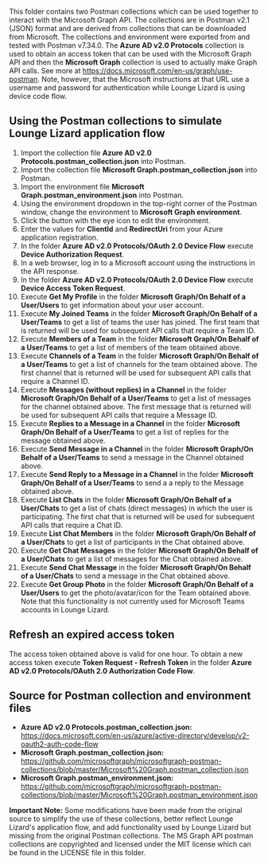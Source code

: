 
This folder contains two Postman collections which can be used together to interact with the Microsoft Graph API.  The collections are in Postman v2.1 (JSON) format and are derived from collections that can be downloaded from Microsoft.  The collections and environment were exported from and tested with Postman v7.34.0.  The **Azure AD v2.0 Protocols** collection is used to obtain an access token that can be used with the Microsoft Graph API and then the **Microsoft Graph** collection is used to actually make Graph API calls.  See more at https://docs.microsoft.com/en-us/graph/use-postman.  Note, however, that the Microsoft instructions at that URL use a username and password for authentication while Lounge Lizard is using device code flow.

## Using the Postman collections to simulate Lounge Lizard application flow

1. Import the collection file **Azure AD v2.0 Protocols.postman_collection.json** into Postman.
1. Import the collection file **Microsoft Graph.postman_collection.json** into Postman.
1. Import the environment file **Microsoft Graph.postman_environment.json** into Postman.
1. Using the environment dropdown in the top-right corner of the Postman window, change the environment to **Microsoft Graph environment**.
1. Click the button with the eye icon to edit the environment.
1. Enter the values for **ClientId** and **RedirectUri** from your Azure application registration.
1. In the folder **Azure AD v2.0 Protocols/OAuth 2.0 Device Flow** execute **Device Authorization Request**.
1. In a web browser, log in to a Microsoft account using the instructions in the API response.
1. In the folder **Azure AD v2.0 Protocols/OAuth 2.0 Device Flow** execute **Device Access Token Request**.
1. Execute **Get My Profile** in the folder **Microsoft Graph/On Behalf of a User/Users** to get information about your user account.
1. Execute **My Joined Teams** in the folder **Microsoft Graph/On Behalf of a User/Teams** to get a list of teams the user has joined.  The first team that is returned will be used for subsequent API calls that require a Team ID.
1. Execute **Members of a Team** in the folder **Microsoft Graph/On Behalf of a User/Teams** to get a list of members of the team obtained above.
1. Execute **Channels of a Team** in the folder **Microsoft Graph/On Behalf of a User/Teams** to get a list of channels for the team obtained above.  The first channel that is returned will be used for subsequent API calls that require a Channel ID.
1. Execute **Messages (without replies) in a Channel** in the folder **Microsoft Graph/On Behalf of a User/Teams** to get a list of messages for the channel obtained above.  The first message that is returned will be used for subsequent API calls that require a Message ID.
1. Execute **Replies to a Message in a Channel** in the folder **Microsoft Graph/On Behalf of a User/Teams** to get a list of replies for the message obtained above.
1. Execute **Send Message in a Channel** in the folder **Microsoft Graph/On Behalf of a User/Teams** to send a message in the Channel obtained above.
1. Execute **Send Reply to a Message in a Channel** in the folder **Microsoft Graph/On Behalf of a User/Teams** to send a a reply to the Message obtained above.
1. Execute **List Chats** in the folder **Microsoft Graph/On Behalf of a User/Chats** to get a list of chats (direct messages) in which the user is participating.  The first chat that is returned will be used for subsequent API calls that require a Chat ID.
1. Execute **List Chat Members** in the folder **Microsoft Graph/On Behalf of a User/Chats** to get a list of participants in the Chat obtained above.
1. Execute **Get Chat Messages** in the folder **Microsoft Graph/On Behalf of a User/Chats** to get a list of messages for the Chat obtained above.
1. Execute **Send Chat Message** in the folder **Microsoft Graph/On Behalf of a User/Chats** to send a message in the Chat obtained above.
1. Execute **Get Group Photo** in the folder **Microsoft Graph/On Behalf of a User/Users** to get the photo/avatar/icon for the Team obtained above.  Note that this functionality is not currently used for Microsoft Teams accounts in Lounge Lizard.


## Refresh an expired access token
The access token obtained above is valid for one hour.  To obtain a new access token execute **Token Request - Refresh Token** in the folder **Azure AD v2.0 Protocols/OAuth 2.0 Authorization Code Flow**.



## Source for Postman collection and environment files

* **Azure AD v2.0 Protocols.postman_collection.json:** https://docs.microsoft.com/en-us/azure/active-directory/develop/v2-oauth2-auth-code-flow
* **Microsoft Graph.postman_collection.json:** https://github.com/microsoftgraph/microsoftgraph-postman-collections/blob/master/Microsoft%20Graph.postman_collection.json
* **Microsoft Graph.postman_environment.json:** https://github.com/microsoftgraph/microsoftgraph-postman-collections/blob/master/Microsoft%20Graph.postman_environment.json

**Important Note:** Some modifications have been made from the original source to simplify the use of these collections, better reflect Lounge Lizard's application flow, and add functionality used by Lounge Lizard but missing from the original Postman collections.  The MS Graph API postman collections are copyrighted and licensed under the MIT license which can be found in the LICENSE file in this folder.
